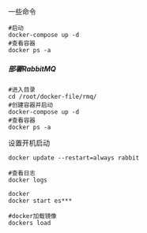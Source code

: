 一些命令
```shell
#启动
docker-compose up -d
#查看容器
docker ps -a
```


##### 部署RabbitMQ
```shell
#进入目录
cd /root/docker-file/rmq/
#创建容器并启动
docker-compose up -d
#查看容器
docker ps -a
```

设置开机启动
```shell
docker update --restart=always rabbit

#查看日志
docker logs

docker
docker start es***

#docker加载镜像
dockers load 
```











